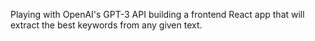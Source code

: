 Playing with OpenAI's GPT-3 API building a frontend React app that will extract the best keywords from any given text.

